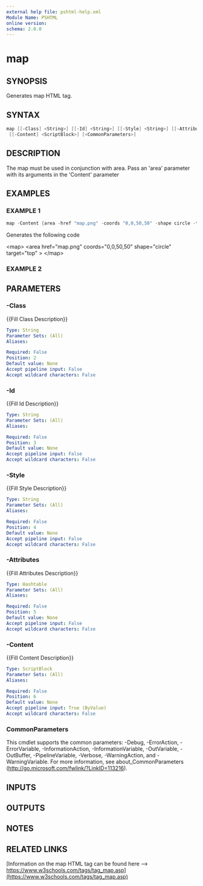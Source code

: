 ```yaml
---
external help file: pshtml-help.xml
Module Name: PSHTML
online version:
schema: 2.0.0
---
```


# map

## SYNOPSIS
Generates map HTML tag.

## SYNTAX

``` powershell
map [[-Class] <String>] [[-Id] <String>] [[-Style] <String>] [[-Attributes] <Hashtable>]
 [[-Content] <ScriptBlock>] [<CommonParameters>]
```

## DESCRIPTION
The map must be used in conjunction with area.
Pass an 'area' parameter with its arguments in the 'Content' parameter

## EXAMPLES

### EXAMPLE 1

``` powershell
map -Content {area -href "map.png" -coords "0,0,50,50" -shape circle -target top }
```

Generates the following code

\<map\>
    \<area href="map.png" coords="0,0,50,50" shape="circle" target="top" \>
\</map\>

### EXAMPLE 2

## PARAMETERS

### -Class
{{Fill Class Description}}

```yaml
Type: String
Parameter Sets: (All)
Aliases:

Required: False
Position: 2
Default value: None
Accept pipeline input: False
Accept wildcard characters: False
```

### -Id
{{Fill Id Description}}

```yaml
Type: String
Parameter Sets: (All)
Aliases:

Required: False
Position: 3
Default value: None
Accept pipeline input: False
Accept wildcard characters: False
```

### -Style
{{Fill Style Description}}

```yaml
Type: String
Parameter Sets: (All)
Aliases:

Required: False
Position: 4
Default value: None
Accept pipeline input: False
Accept wildcard characters: False
```

### -Attributes
{{Fill Attributes Description}}

```yaml
Type: Hashtable
Parameter Sets: (All)
Aliases:

Required: False
Position: 5
Default value: None
Accept pipeline input: False
Accept wildcard characters: False
```

### -Content
{{Fill Content Description}}

```yaml
Type: ScriptBlock
Parameter Sets: (All)
Aliases:

Required: False
Position: 6
Default value: None
Accept pipeline input: True (ByValue)
Accept wildcard characters: False
```

### CommonParameters
This cmdlet supports the common parameters: -Debug, -ErrorAction, -ErrorVariable, -InformationAction, -InformationVariable, -OutVariable, -OutBuffer, -PipelineVariable, -Verbose, -WarningAction, and -WarningVariable.
For more information, see about_CommonParameters (http://go.microsoft.com/fwlink/?LinkID=113216).

## INPUTS

## OUTPUTS

## NOTES

## RELATED LINKS

[Information on the map HTML tag can be found here --> https://www.w3schools.com/tags/tag_map.asp](https://www.w3schools.com/tags/tag_map.asp)